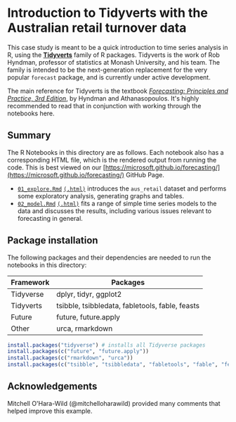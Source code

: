 # Introduction to Tidyverts with the Australian retail turnover data

This case study is meant to be a quick introduction to time series analysis in R, using the [**Tidyverts**](https://tidyverts.org) family of R packages. Tidyverts is the work of Rob Hyndman, professor of statistics at Monash University, and his team. The family is intended to be the next-generation replacement for the very popular `forecast` package, and is currently under active development.

The main reference for Tidyverts is the textbook [_Forecasting: Principles and Practice, 3rd Edition_](https://otexts.com/fpp3/), by Hyndman and Athanasopoulos. It's highly recommended to read that in conjunction with working through the notebooks here.

## Summary

The R Notebooks in this directory are as follows. Each notebook also has a corresponding HTML file, which is the rendered output from running the code. This is best viewed on our [https://microsoft.github.io/forecasting/](https://microsoft.github.io/forecasting/) GitHub Page.

- [`01_explore.Rmd`](01_explore.Rmd) [`(.html)`](01_explore.nb.html) introduces the `aus_retail` dataset and performs some exploratory analysis, generating graphs and tables.
- [`02_model.Rmd`](02_model.Rmd) [`(.html)`](02_model.nb.html) fits a range of simple time series models to the data and discusses the results, including various issues relevant to forecasting in general.

## Package installation

The following packages and their dependencies are needed to run the notebooks in this directory:


| Framework | Packages |
| --------- | -------- |
| Tidyverse | dplyr, tidyr, ggplot2 |
| Tidyverts | tsibble, tsibbledata, fabletools, fable, feasts |
| Future    | future, future.apply |
| Other     | urca, rmarkdown |

```r
install.packages("tidyverse") # installs all Tidyverse packages
install.packages(c("future", "future.apply"))
install.packages(c("rmarkdown", "urca"))
install.packages(c("tsibble", "tsibbledata", "fabletools", "fable", "feasts"))
```

## Acknowledgements

Mitchell O'Hara-Wild (@mitchelloharawild) provided many comments that helped improve this example.
